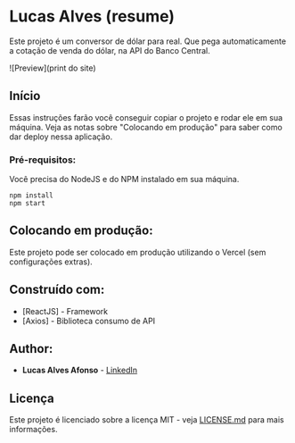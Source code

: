 # Lucas Alves (resume)

Este projeto é um conversor de dólar para real. Que pega automaticamente a cotação de venda do dólar, na API do Banco Central.

![Preview](print do site)

## Início

Essas instruções farão você conseguir copiar o projeto e rodar ele em sua máquina. Veja as notas sobre "Colocando em produção" para saber como dar deploy nessa aplicação.

### Pré-requisitos:

Você precisa do NodeJS e do NPM instalado em sua máquina.

```
npm install
npm start
```

## Colocando em produção:

Este projeto pode ser colocado em produção utilizando o Vercel (sem configurações extras).

## Construído com:

* [ReactJS] - Framework
* [Axios] - Biblioteca consumo de API


## Author:

* **Lucas Alves Afonso** - [LinkedIn](https://www.linkedin.com/in/lucas-alves-afonso-6a799a1b2/)


## Licença

Este projeto é licenciado sobre a licença MIT - veja [LICENSE.md](LICENSE.md) para mais informações.


